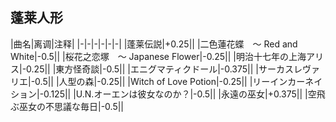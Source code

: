 ## 蓬莱人形
|曲名|离调|注释|
|-|-|-|-|-|-|
|蓬莱伝説|+0.25||
|二色蓮花蝶　〜 Red and White|-0.5||
|桜花之恋塚　〜 Japanese Flower|-0.25||
|明治十七年の上海アリス|-0.25||
|東方怪奇談|-0.5||
|エニグマティクドール|-0.375||
|サーカスレヴァリエ|-0.5||
|人型の森|-0.25||
|Witch of Love Potion|-0.25||
|リーインカーネイション|-0.125||
|U.N.オーエンは彼女なのか？|-0.5||
|永遠の巫女|+0.375||
|空飛ぶ巫女の不思議な毎日|-0.5||
